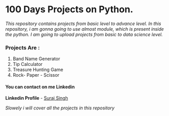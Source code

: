 # 100 Days Projects on Python.

*This repository contains projects from basic level to advance level. In this repository, i am gonna going to use almost module, which is present inside the python. I am going to upload projects from basic  to data science level.*

### Projects Are :

1. Band Name Generator
2. Tip Calculator
3. Treasure Hunting Game
4. Rock- Paper - Scissor


#### You can contact on me Linkedin
**Linkedin Profile** - [Suraj Singh](https://www.linkedin.com/in/suraj-singh-b869a4246/)

*Slowely i will cover all the projects in this repository*


